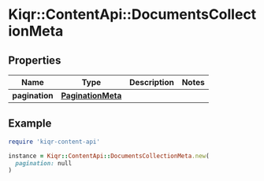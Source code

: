 # Kiqr::ContentApi::DocumentsCollectionMeta

## Properties

| Name | Type | Description | Notes |
| ---- | ---- | ----------- | ----- |
| **pagination** | [**PaginationMeta**](PaginationMeta.md) |  |  |

## Example

```ruby
require 'kiqr-content-api'

instance = Kiqr::ContentApi::DocumentsCollectionMeta.new(
  pagination: null
)
```

